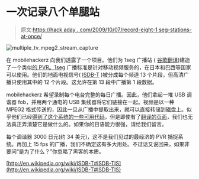 # 一次记录八个单腿站

> 原文:[https://hack aday . com/2009/10/07/record-eight-1 seg-stations-at-once/](https://hackaday.com/2009/10/07/record-eight-1seg-stations-at-once/)

![multiple_tv_mpeg2_stream_capture](../Images/2420e1124b30da7a472c10b280453291.png "multiple_tv_mpeg2_stream_capture")

在 mobilehackerz 向我们透露了一个项目。他们为 1seg 广播站 ( [谷歌翻译](http://translate.google.com/translate?js=y&prev=_t&hl=en&ie=UTF-8&u=http%3A%2F%2Fmobilehackerz.jp%2Fcontents%2FOneSeg24&sl=ja&tl=en&history_state0=))建造了一个类似[的 PVR。1seg](http://mobilehackerz.jp/contents/OneSeg24) 广播标准是针对移动视频服务的，在日本和巴西等国家可以使用。他们的地面电视信号( [ISDB-T](http://en.wikipedia.org/wiki/ISDB-T#ISDB-T) )被分成每个频道 13 个片段，但高清广播只使用其中的 12 个片段。这允许在第 13 段中广播第 1 段数据。

mobilehackerz 希望录制每个电台完整的每日广播。因此，他们拿起一堆 USB 调谐器 fob，并用两个通电的 USB 集线器将它们链接在一起。视频是以一种 MPEG2 格式传送的，因此一旦从广播中提取出来，就可以直接转储到磁盘上。似乎他们已经[得到了这个系统的一些可用代码](http://code.google.com/p/perlrtmp/)，但是即使有了[翻译的页面](http://translate.google.com/translate?prev=hp&hl=en&js=y&u=http%3A%2F%2Fcode.google.com%2Fp%2Fperlrtmp%2F&sl=ja&tl=en&history_state0=)，我们也无法真正弄清楚它是做什么的。如果你的日语能力很强，请给我们留言。

每个调谐器 3000 日元(约 34 美元)，这不是我们见过的最经济的 PVR 捕捉系统。再加上 15 fps 的广播，我们不确定这有多大用处。不过话又说回来，如果非要问“是为了什么？”你忽略了黑客的本质。

[http://en.wikipedia.org/wiki/ISDB-T#ISDB-TIS](http://en.wikipedia.org/wiki/ISDB-T#ISDB-TIS)